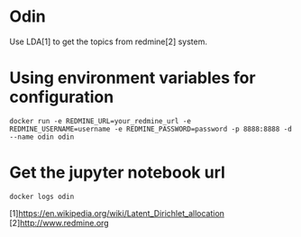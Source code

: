 Odin
====

Use LDA[1] to get the topics from redmine[2] system.

# Using environment variables for configuration

```shell
docker run -e REDMINE_URL=your_redmine_url -e REDMINE_USERNAME=username -e REDMINE_PASSWORD=password -p 8888:8888 -d --name odin odin
```

# Get the jupyter notebook url

```shell
docker logs odin
```

[1]https://en.wikipedia.org/wiki/Latent_Dirichlet_allocation
[2]http://www.redmine.org
